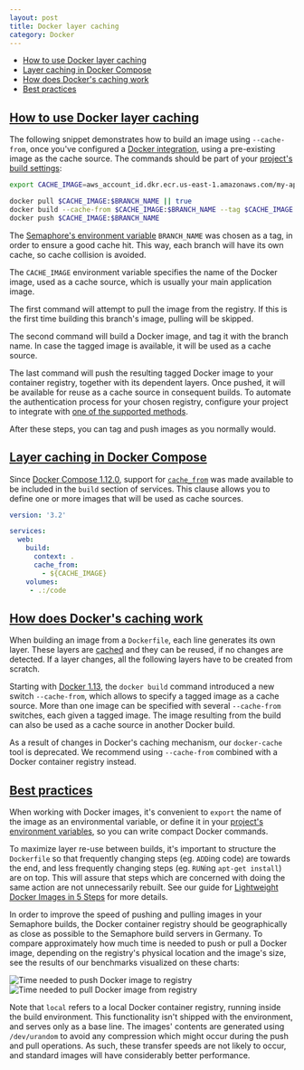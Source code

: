 ```yaml
---
layout: post
title: Docker layer caching
category: Docker
---
```


- [How to use Docker layer caching](#usage)
- [Layer caching in Docker Compose](#docker_compose)
- [How does Docker's caching work](#how_caching_works)
- [Best practices](#best_practices)

## <a name="usage" href="#usage">How to use Docker layer caching</a>

The following snippet demonstrates how to build an image using `--cache-from`,
once you've configured a [Docker integration](/docs/docker.html), using a pre-existing image as the cache source.
The commands should be part of your [project's build settings](/docs/customizing-build-commands.html):

```bash
export CACHE_IMAGE=aws_account_id.dkr.ecr.us-east-1.amazonaws.com/my-app

docker pull $CACHE_IMAGE:$BRANCH_NAME || true
docker build --cache-from $CACHE_IMAGE:$BRANCH_NAME --tag $CACHE_IMAGE:$BRANCH_NAME .
docker push $CACHE_IMAGE:$BRANCH_NAME
```

The [Semaphore's environment variable](/docs/available-environment-variables.html)
`BRANCH_NAME` was chosen as a tag, in order to ensure a good cache hit.
This way, each branch will have its own cache, so cache collision is avoided.

The `CACHE_IMAGE` environment variable specifies the name of the Docker image, used
as a cache source, which is usually your main application image.

The first command will attempt to pull the image from the registry. If this is
the first time building this branch's image, pulling will be skipped.

The second command will build a Docker image, and tag it with the branch name.
In case the tagged image is available, it will be used as a cache source.

The last command will push the resulting tagged Docker image to your container
registry, together with its dependent layers. Once pushed, it will be available
for reuse as a cache source in consequent builds.
To automate the authentication process for your chosen registry, configure your
project to integrate with [one of the supported
methods](/docs/docker/setting-up-continuous-integration-for-docker-project.html).

After these steps, you can tag and push images as you normally would.

## <a name="docker_compose" href="#docker_compose">Layer caching in Docker Compose</a>

Since [Docker Compose 1.12.0](https://github.com/docker/compose/blob/master/CHANGELOG.md#1120-2017-04-04),
support for [`cache_from`](https://docs.docker.com/compose/compose-file/#cache_from)
was made available to be included in the `build` section of services.
This clause allows you to define one or more images that will be used as cache
sources.

```yaml
version: '3.2'

services:
  web:
    build:
      context: .
      cache_from:
        - ${CACHE_IMAGE}
    volumes:
     - .:/code
```

## <a name="how_caching_works" href="#how_caching_works">How does Docker's caching work</a>

When building an image from a `Dockerfile`, each line generates its own layer. These
layers are [cached](https://docs.docker.com/engine/userguide/eng-image/dockerfile_best-practices/#build-cache)
and they can be reused, if no changes are detected. If a layer changes, all
the following layers have to be created from scratch.

Starting with [Docker 1.13](https://github.com/moby/moby/blob/master/CHANGELOG.md#1130-2017-01-18),
the `docker build` command introduced a new switch `--cache-from`, which allows
to specify a tagged image as a cache source. More than one image can be
specified with several `--cache-from` switches, each given a tagged image.
The image resulting from the build  can also be used as a cache source in
another Docker build.

As a result of changes in Docker's caching mechanism, our `docker-cache` tool
is deprecated. We recommend using `--cache-from` combined with a Docker container
registry instead.

## <a name="best_practices" href="#best_practices">Best practices</a>

When working with Docker images, it's convenient to `export` the name of the image as
an environmental variable, or define it in your
[project's environment variables](/docs/exporting-environment-variables.html),
so you can write compact Docker commands.

To maximize layer re-use between builds, it's important to structure the
`Dockerfile` so that frequently changing steps (eg. `ADD`ing code) are towards
the end, and less frequently changing steps (eg. `RUN`ing `apt-get install`) are
on top. This will assure that steps which are concerned with doing the same
action are not unnecessarily rebuilt. See our guide for [Lightweight Docker
Images in 5 Steps](/blog/2016/12/13/lightweight-docker-images-in-5-steps.html) for more details.

In order to improve the speed of pushing and pulling images in your Semaphore
builds, the Docker container registry should be geographically as close as
possible to the Semaphore build servers in Germany.
To compare approximately how much time is needed to push or pull a Docker
image, depending on the registry's physical location and the image's size,
see the results of our benchmarks visualized on these charts:

<img src="/docs/assets/img/docker/docker-layer-caching/registry-push-graph.png" class="img-responsive img-bordered" alt="Time needed to push Docker image to registry">
<img src="/docs/assets/img/docker/docker-layer-caching/registry-pull-graph.png" class="img-responsive img-bordered" alt="Time needed to pull Docker image from registry">

Note that `local` refers to a local Docker container registry, running inside the build
environment. This functionality isn't shipped with the environment, and serves
only as a base line. The images' contents are generated using `/dev/urandom` to avoid any
compression which might occur during the push and pull operations. As such, these
transfer speeds are not likely to occur, and standard images will have considerably
better performance.
